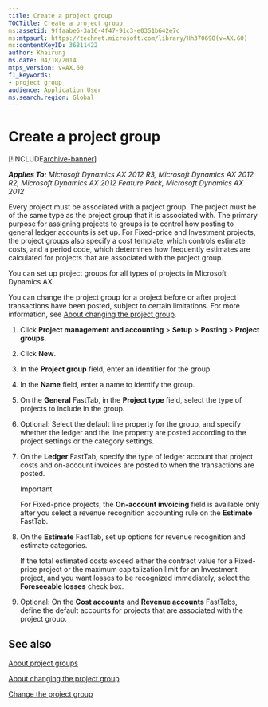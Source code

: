 ```yaml
---
title: Create a project group
TOCTitle: Create a project group
ms:assetid: 9ffaabe6-3a16-4f47-91c3-e0351b642e7c
ms:mtpsurl: https://technet.microsoft.com/library/Hh370698(v=AX.60)
ms:contentKeyID: 36811422
author: Khairunj
ms.date: 04/18/2014
mtps_version: v=AX.60
f1_keywords:
- project group
audience: Application User
ms.search.region: Global
---
```


# Create a project group 


[!INCLUDE[archive-banner](includes/archive-banner.md)]


_**Applies To:** Microsoft Dynamics AX 2012 R3, Microsoft Dynamics AX 2012 R2, Microsoft Dynamics AX 2012 Feature Pack, Microsoft Dynamics AX 2012_

Every project must be associated with a project group. The project must be of the same type as the project group that it is associated with. The primary purpose for assigning projects to groups is to control how posting to general ledger accounts is set up. For Fixed-price and Investment projects, the project groups also specify a cost template, which controls estimate costs, and a period code, which determines how frequently estimates are calculated for projects that are associated with the project group.

You can set up project groups for all types of projects in Microsoft Dynamics AX.

You can change the project group for a project before or after project transactions have been posted, subject to certain limitations. For more information, see [About changing the project group](about-changing-the-project-group.md).

1.  Click **Project management and accounting** \> **Setup** \> **Posting** \> **Project groups**.

2.  Click **New**.

3.  In the **Project group** field, enter an identifier for the group.

4.  In the **Name** field, enter a name to identify the group.

5.  On the **General** FastTab, in the **Project type** field, select the type of projects to include in the group.

6.  Optional: Select the default line property for the group, and specify whether the ledger and the line property are posted according to the project settings or the category settings.

7.  On the **Ledger** FastTab, specify the type of ledger account that project costs and on-account invoices are posted to when the transactions are posted.
    

    > [!IMPORTANT]
    > <P>For Fixed-price projects, the <STRONG>On-account invoicing</STRONG> field is available only after you select a revenue recognition accounting rule on the <STRONG>Estimate</STRONG> FastTab.</P>



8.  On the **Estimate** FastTab, set up options for revenue recognition and estimate categories.
    
    If the total estimated costs exceed either the contract value for a Fixed-price project or the maximum capitalization limit for an Investment project, and you want losses to be recognized immediately, select the **Foreseeable losses** check box.

9.  Optional: On the **Cost accounts** and **Revenue accounts** FastTabs, define the default accounts for projects that are associated with the project group.

## See also

[About project groups](about-project-groups.md)

[About changing the project group](about-changing-the-project-group.md)

[Change the project group](change-the-project-group.md)

  


